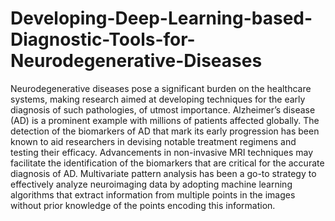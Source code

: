 # Developing-Deep-Learning-based-Diagnostic-Tools-for-Neurodegenerative-Diseases
Neurodegenerative diseases pose a significant burden on the healthcare systems, making research aimed at developing techniques
for the early diagnosis of such pathologies, of utmost importance.
Alzheimer’s disease (AD) is a prominent example with millions of
patients affected globally. The detection of the biomarkers of AD
that mark its early progression has been known to aid researchers
in devising notable treatment regimens and testing their efficacy.
Advancements in non-invasive MRI techniques may facilitate the
identification of the biomarkers that are critical for the accurate
diagnosis of AD. Multivariate pattern analysis has been a go-to strategy to effectively analyze neuroimaging data by adopting machine
learning algorithms that extract information from multiple points
in the images without prior knowledge of the points encoding this
information.
